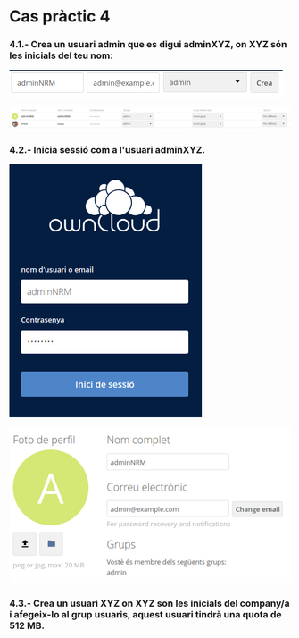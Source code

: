 # Cas pràctic 4


### 4.1.- Crea un usuari admin que es digui adminXYZ, on XYZ són les inicials del teu nom:

![captura1](caspr4cap1.png)

![captura1](caspr4cap2.png)

### 4.2.- Inicia sessió com a l'usuari adminXYZ.

![captura1](caspr4cap3.png)

![captura1](caspr4cap4.png)

### 4.3.- Crea un usuari XYZ on XYZ son les inicials del company/a i afegeix-lo al grup usuaris, aquest usuari tindrà una quota de 512 MB.

